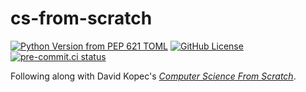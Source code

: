 # cs-from-scratch
[![Python Version from PEP 621 TOML](https://img.shields.io/python/required-version-toml?tomlFilePath=https%3A%2F%2Fraw.githubusercontent.com%2Fsco1%2Fcs-from-scratch%2Frefs%2Fheads%2Fmain%2Fpyproject.toml&logo=python&logoColor=FFD43B)](https://github.com/sco1/cs-from-scratch/blob/main/pyproject.toml)
[![GitHub License](https://img.shields.io/github/license/sco1/cs-from-scratch?color=magenta)](https://github.com/sco1/cs-from-scratch/blob/main/LICENSE)
[![pre-commit.ci status](https://results.pre-commit.ci/badge/github/sco1/cs-from-scratch/main.svg)](https://results.pre-commit.ci/latest/github/sco1/cs-from-scratch/main)

Following along with David Kopec's [*Computer Science From Scratch*](https://nostarch.com/computer-science-from-scratch).
